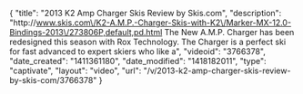 {
    "title": "2013 K2 Amp Charger Skis Review by Skis.com",
    "description": "http:\/\/www.skis.com\/K2-A.M.P.-Charger-Skis-with-K2\/Marker-MX-12.0-Bindings-2013\/273806P,default,pd.html  The New A.M.P. Charger has been redesigned this season with Rox Technology. The Charger is a perfect ski for fast advanced to expert skiers who like a",
    "videoid": "3766378",
    "date_created": "1411361180",
    "date_modified": "1418182011",
    "type": "captivate",
    "layout": "video",
    "url": "\/v\/2013-k2-amp-charger-skis-review-by-skis-com\/3766378"
}